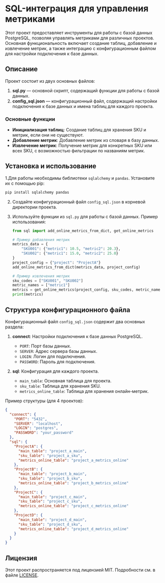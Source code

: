 # SQL-интеграция для управления метриками

Этот проект предоставляет инструменты для работы с базой данных PostgreSQL, позволяя управлять метриками для различных проектов. Основная функциональность включает создание таблиц, добавление и извлечение метрик, а также интеграцию с конфигурационным файлом для настройки подключения к базе данных.

## Описание

Проект состоит из двух основных файлов:

1. **sql.py** — основной скрипт, содержащий функции для работы с базой данных.
2. **config_sql.json** — конфигурационный файл, содержащий настройки подключения к базе данных и имена таблиц для каждого проекта.

### Основные функции

- **Инициализация таблиц**: Создание таблиц для хранения SKU и метрик, если они не существуют.
- **Добавление метрик**: Добавление метрик из словаря в базу данных.
- **Извлечение метрик**: Получение метрик для конкретных SKU или всех SKU, с возможностью фильтрации по названиям метрик.

## Установка и использование

1.Для работы необходимы библиотеки `sqlalchemy` и `pandas`. Установите их с помощью pip:

   ```bash
   pip install sqlalchemy pandas
   ```

2. Создайте конфигурационный файл `config_sql.json` в корневой директории проекта. 

3. Используйте функции из `sql.py` для работы с базой данных. Пример использования:

   ```python
   from sql import add_online_metrics_from_dict, get_online_metrics

   # Пример добавления метрик
   metrics_data = {
       "SKU001": {"metric1": 10.5, "metric2": 20.3},
       "SKU002": {"metric1": 15.0, "metric2": 25.0}
   }
   project_config = {"project": "ProjectA"}
   add_online_metrics_from_dict(metrics_data, project_config)

   # Пример извлечения метрик
   sku_codes = ["SKU001", "SKU002"]
   metric_names = ["metric1"]
   metrics = get_online_metrics(project_config, sku_codes, metric_names)
   print(metrics)
   ```

## Структура конфигурационного файла

Конфигурационный файл `config_sql.json` содержит два основных раздела:

1. **connect**: Настройки подключения к базе данных PostgreSQL.
   - `PORT`: Порт базы данных.
   - `SERVER`: Адрес сервера базы данных.
   - `LOGIN`: Логин для подключения.
   - `PASSWORD`: Пароль для подключения.

2. **sql**: Конфигурация для каждого проекта.
   - `main_table`: Основная таблица для проекта.
   - `sku_table`: Таблица для хранения SKU.
   - `metrics_online_table`: Таблица для хранения онлайн-метрик.

Пример структуры (для 4 проектов):

```json
{
  "connect": {
    "PORT": "5432",
    "SERVER": "localhost",
    "LOGIN": "postgres",
    "PASSWORD": "your_password"
  },
  "sql": {
    "ProjectA": {
      "main_table": "project_a_main",
      "sku_table": "project_a_sku",
      "metrics_online_table": "project_a_metrics_online"
    },
    "ProjectB": {
      "main_table": "project_b_main",
      "sku_table": "project_b_sku",
      "metrics_online_table": "project_b_metrics_online"
    },
    "ProjectC": {
      "main_table": "project_c_main",
      "sku_table": "project_c_sku",
      "metrics_online_table": "project_c_metrics_online"
    },
    "ProjectD": {
      "main_table": "project_d_main",
      "sku_table": "project_d_sku",
      "metrics_online_table": "project_d_metrics_online"
    }
  }
}
```

## Лицензия

Этот проект распространяется под лицензией MIT. Подробности см. в файле [LICENSE](LICENSE).
